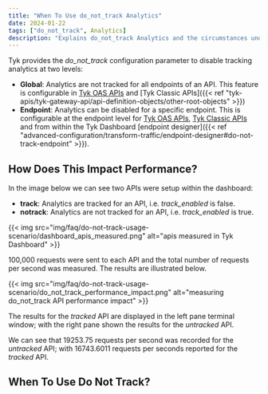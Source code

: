 ```yaml
---
title: "When To Use do_not_track Analytics"
date: 2024-01-22
tags: ["do_not_track", Analytics]
description: "Explains do_not_track Analytics and the circumstances under which it should be used"
---
```


Tyk provides the *do_not_track* configuration parameter to disable tracking analytics at two levels:

- **Global**: Analytics are not tracked for all endpoints of an API. This feature is configurable in [Tyk OAS APIs]() and [Tyk Classic APIs]({{< ref "tyk-apis/tyk-gateway-api/api-definition-objects/other-root-objects" >}})
- **Endpoint**: Analytics can be disabled for a specific endpoint. This is configurable at the endpoint level for [Tyk OAS APIs](), [Tyk Classic APIs]() and from within the Tyk Dashboard [endpoint designer]({{< ref "advanced-configuration/transform-traffic/endpoint-designer#do-not-track-endpoint" >}}).

## How Does This Impact Performance?

In the image below we can see two APIs were setup within the dashboard:

- **track**: Analytics are tracked for an API, i.e. *track_enabled* is false.
- **notrack**: Analytics are not tracked for an API, i.e. *track_enabled* is true.

{{< img src="img/faq/do-not-track-usage-scenario/dashboard_apis_measured.png" alt="apis measured in Tyk Dashboard" >}}

100,000 requests were sent to each API and the total number of requests per second was measured. The results are illustrated below. 

{{< img src="img/faq/do-not-track-usage-scenario/do_not_track_performance_impact.png" alt="measuring do_not_track API performance impact" >}}

The results for the *tracked* API are displayed in the left pane terminal window; with the right pane shown the results for the *untracked* API.

We can see that 19253.75 requests per second was recorded for the *untracked* API; with 16743.6011 requests per seconds reported for the *tracked* API.

## When To Use Do Not Track?

<!-- TODO -->
